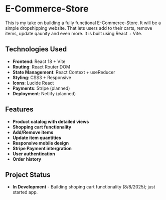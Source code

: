 # E-Commerce-Store

This is my take on building a fully functional E-Commerce-Store. It will be a simple dropshipping website. That lets users add to their carts, remove items, update qaunity and even more. It is built using React + Vite. 

## Technologies Used
 - **Frontend**: React 18 + Vite
 - **Routing**: React Router DOM
 - **State Management**: React Context + useReducer
 - **Styling**: CSS3 + Responsive
 - **Icons**: Lucide React
 - **Payments**: Stripe (planned)
 - **Deployment**: Netlify (planned)

 ## Features
 - **Product catalog with detailed views**
 - **Shopping cart functionality**
 - **Add/Remove items**
 - **Update item quantities**
 - **Responsive mobile design**
 - **Stripe Payment intergration**
 - **User authentication**
 - **Order history**


 ## Project Status
 -  **In Development** - Building shoping cart functionality (8/8/2025); just started app.
